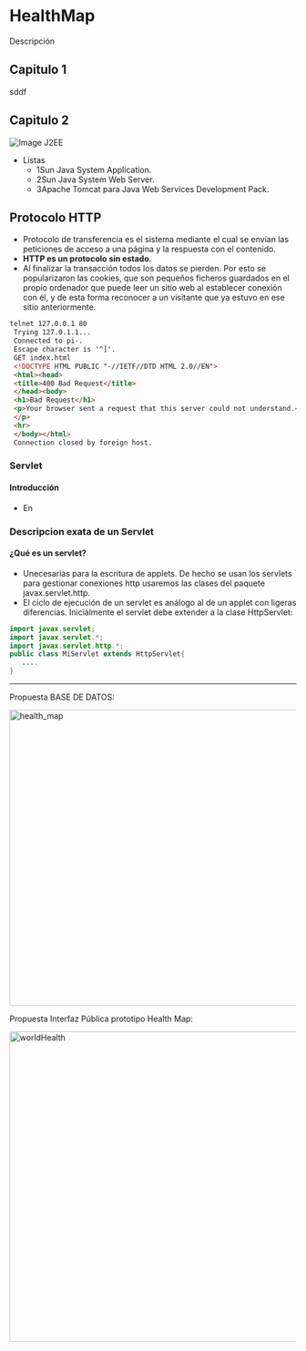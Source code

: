 # HealthMap
Descripción

## Capitulo 1
sddf

## Capitulo 2
![Image J2EE](https://i.pinimg.com/originals/3d/40/5e/3d405ea2c7bd76cbe4f21e9ac941758c.jpg)

* Listas
    * 1Sun Java System Application.
    * 2Sun Java System Web Server.
    * 3Apache Tomcat para Java Web Services Development Pack.

## Protocolo HTTP
* Protocolo de transferencia es el sistema mediante el cual se envían las peticiones de acceso a una página y la respuesta con el contenido.
* **HTTP es un protocolo sin estado.**
* Al finalizar la transacción todos los datos se pierden. Por esto se popularizaron las cookies, que son pequeños ficheros guardados en el propio ordenador que puede leer un sitio web al establecer conexión con él, y de esta forma reconocer a un visitante que ya estuvo en ese sitio anteriormente.

```html
telnet 127.0.0.1 80
 Trying 127.0.1.1...
 Connected to pi-.
 Escape character is '^]'.
 GET index.html
 <!DOCTYPE HTML PUBLIC "-//IETF//DTD HTML 2.0//EN">
 <html><head>
 <title>400 Bad Request</title>
 </head><body>
 <h1>Bad Request</h1>
 <p>Your browser sent a request that this server could not understand.<br />
 </p>
 <hr>
 </body></html>
 Connection closed by foreign host.
```


### Servlet
#### Introducción
* En

### Descripcion exata de un Servlet
#### ¿Qué es un servlet?
* Unecesarias para la escritura de applets. De hecho se usan los servlets para gestionar conexiones http usaremos las clases del paquete javax.servlet.http.
* El ciclo de ejecución de un servlet es análogo al de un applet con ligeras diferencias. Inicialmente el servlet debe extender a la clase HttpServlet:
```java
import javax.servlet;
import javax.servlet.*;
import javax.servlet.http.*;
public class MiServlet extends HttpServlet{
   ....
}
```
-----------------------------------------------------------------------------------------------------------------------------------------
Propuesta BASE DE DATOS:

<img width="520" alt="health_map" src="https://github.com/master-java-uned/2023/assets/108556884/aee6fa42-7b7d-424d-9417-f0a9e08de5de">




Propuesta Interfaz Pública prototipo Health Map:

<img width="545" alt="worldHealth" src="https://github.com/master-java-uned/2023/assets/108556884/5088d083-7c1b-4170-98d8-ea312a2f16f3">


